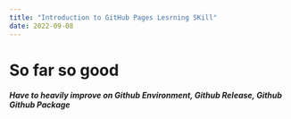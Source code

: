 ```yaml
---
title: "Introduction to GitHub Pages Lesrning SKill"
date: 2022-09-08
---
```


# So far so good

##### Have to heavily improve on Github Environment, Github Release, Github Github Package
